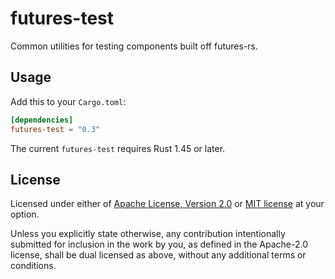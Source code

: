 # futures-test

Common utilities for testing components built off futures-rs.

## Usage

Add this to your `Cargo.toml`:

```toml
[dependencies]
futures-test = "0.3"
```

The current `futures-test` requires Rust 1.45 or later.

## License

Licensed under either of [Apache License, Version 2.0](LICENSE-APACHE) or
[MIT license](LICENSE-MIT) at your option.

Unless you explicitly state otherwise, any contribution intentionally submitted
for inclusion in the work by you, as defined in the Apache-2.0 license, shall
be dual licensed as above, without any additional terms or conditions.

